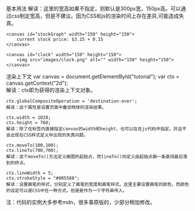 基本用法
	<canvas id="tutorial" width="300" height="150"></canvas>
	解读：这里的宽高如果不指定，则默认是300px宽，150px高。可以通过css制定宽高，但是不建议。因为CSS和js的渲染时间上存在差异,可能造成失真。

	<canvas id="stockGraph" width="150" height="150">
		current stock price: $3.15 + 0.15
	</canvas>

	<canvas id="clock" width="150" height="150">
		<img src="images/clock.png" alt="" width="150" height="150"> 
	</canvas>

渲染上下文
	var canvas = document.getElementById("tutorial");
	var ctx = canvas.getContext("2d");	
	解读：ctx即为获得的渲染上下文对象。

	ctx.globalCompositeOperation = 'destination-over';
	解读：这个属性是设置页面中叠加物体的渲染结果。
	
	ctx.width = 1028;
	ctx.height = 768;
	解读：除了在标签内直接指定canvas的width和height，也可以在在js代码中指定。并且不会出现在CSS样式定义中出现的失真问题。
	
	ctx.moveTo(100,100);
	ctx.lineTo(700,700);
	解读：这个moveTo()方法定义画图的起始点，而lineTo()则定义由起始点画一条直线最后落到的终点。

	ctx.lineWidth = 5;
	ctx.strokeStyle = "#005588";
	解读：设置画笔的样式，分别定义了画笔的宽度和画笔样式。这里主要设置画笔的颜色，而颜色的设定可以是CSS中任一种方式，但是是作为一个字符串传入。

注：代码的实例大多参考mdn，很多事原版的，少部分稍加修改。